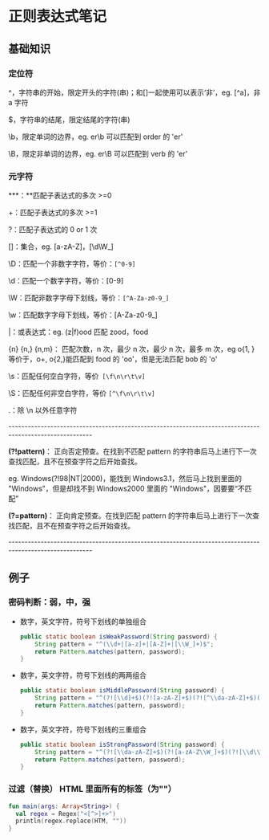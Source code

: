 # 正则表达式笔记

## 基础知识

### 定位符

^，字符串的开始，限定开头的字符(串)；和[]一起使用可以表示‘非’，eg. [^a]，非 a 字符

$，字符串的结尾，限定结尾的字符(串)

\b，限定单词的边界，eg. er\b 可以匹配到 order 的 'er'

\B，限定非单词的边界，eg. er\B 可以匹配到 verb 的 'er'



### 元字符

***：**匹配子表达式的多次 >=0

+：匹配子表达式的多次 >=1

?：匹配子表达式的 0 or 1 次

[]：集合，eg. [a-zA-Z]，[\d\W_]

\D：匹配一个非数字字符，等价：`[^0-9]`

\d：匹配一个数字字符，等价：[0-9]

\W：匹配非数字字母下划线，等价：`[^A-Za-z0-9_]`

\w：匹配数字字母下划线，等价：[A-Za-z0-9_]

|：或表达式：eg. (z|f)ood 匹配 zood，food

{n} {n,} {n,m}： 匹配次数，n 次，最少 n 次，最少 n 次，最多 m 次，eg o{1, } 等价于，o+, o{2,}能匹配到 food 的 'oo'，但是无法匹配 bob 的 'o'

\s：匹配任何空白字符，等价` [\f\n\r\t\v]`

\S：匹配任何非空白字符，等价 `[^\f\n\r\t\v]`

.：除 \n 以外任意字符



\--------------------------------------------------------------------------------------------------------

**(?!pattern)**： 正向否定预查。在找到不匹配 pattern 的字符串后马上进行下一次查找匹配，且不在预查字符之后开始查找。

eg. Windows(?!98|NT|2000)，能找到 Windows3.1，然后马上找到里面的 "Windows"，但是却找不到 Windows2000 里面的 "Windows"，因要要“不匹配”

**(?=pattern)**： 正向肯定预查。在找到匹配 pattern 的字符串后马上进行下一次查找匹配，且不在预查字符之后开始查找。

\--------------------------------------------------------------------------------------------------------



## 例子 

### 密码判断：弱，中，强

- 数字，英文字符，符号下划线的单独组合 

  ```java
  public static boolean isWeakPassword(String password) {
      String pattern = "^(\\d+|[a-z]+|[A-Z]+|[\\W_]+)$";
      return Pattern.matches(pattern, password);
  }
  ```

- 数字，英文字符，符号下划线的两两组合

  ```java
  public static boolean isMiddlePassword(String password) {
      String pattern = "^(?![\\d]+$)(?![a-zA-Z]+$)(?![^\\da-zA-Z]+$)([\\da-zA-Z]{8,}|[\\d\\W_]{8,}|[a-zA-Z\\W_]{8,})$";
      return Pattern.matches(pattern, password);
  }
  ```

- 数字，英文字符，符号下划线的三重组合

  ```java
  public static boolean isStrongPassword(String password) {
      String pattern = "^(?![\\da-zA-Z]+$)(?![a-zA-Z\\W_]+$)(?![\\d\\W_]+$)([\\da-zA-Z\\W_]{8,})$";
      return Pattern.matches(pattern, password);
  }
  ```

  

### 过滤（替换） HTML 里面所有的标签（为""）

```kotlin
fun main(args: Array<String>) {
  val regex = Regex("<[^>]+>")
  println(regex.replace(HTM, ""))
}
```

